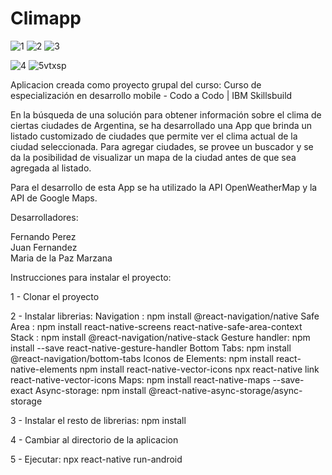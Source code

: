 ﻿# Climapp
 
 ![1](https://user-images.githubusercontent.com/88584244/143780207-adcf650d-3413-48a9-8359-908fbfae87c9.gif)                                                                     ![2](https://user-images.githubusercontent.com/88584244/143780292-cbc45284-2a21-41a6-8875-ea006b82b067.gif) ![3](https://user-images.githubusercontent.com/88584244/143780296-eaef355e-ed40-4739-bee5-c604be0d2a98.gif)  
 
 ![4](https://user-images.githubusercontent.com/88584244/143780300-39b6bfad-fdb9-43c8-9d16-72216e939068.gif) ![5vtxsp](https://user-images.githubusercontent.com/88584244/143779813-173d9a2c-53d5-4bec-adfd-f3bc2575e8b0.gif)



Aplicacion creada como proyecto grupal del curso:
Curso de especialización en desarrollo mobile - Codo a Codo | IBM Skillsbuild

En la búsqueda de una solución para obtener información sobre el clima de ciertas ciudades de Argentina, se ha desarrollado una App que brinda un listado customizado de ciudades que permite ver el clima actual de la ciudad seleccionada. Para agregar ciudades, se provee un buscador y se da la posibilidad de visualizar un mapa de la ciudad antes de que sea agregada al listado.

Para el desarrollo de esta App se ha utilizado la API OpenWeatherMap y la API de Google Maps.

Desarrolladores:

Fernando Perez\
Juan Fernandez\
Maria de la Paz Marzana

Instrucciones para instalar el proyecto:

1 - Clonar el proyecto

2 - Instalar librerias:
Navigation : npm install @react-navigation/native
Safe Area : npm install react-native-screens react-native-safe-area-context
Stack : npm install @react-navigation/native-stack
Gesture handler: npm install --save react-native-gesture-handler
Bottom Tabs: npm install @react-navigation/bottom-tabs
Iconos de Elements: npm install react-native-elements
npm install react-native-vector-icons
npx react-native link react-native-vector-icons
Maps: npm install react-native-maps --save-exact
Async-storage: npm install @react-native-async-storage/async-storage

3 - Instalar el resto de librerias: npm install

4 - Cambiar al directorio de la aplicacion

5 - Ejecutar: npx react-native run-android

